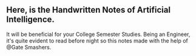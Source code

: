 ## Here, is the Handwritten Notes of Artificial Intelligence.
It will be beneficial for your College Semester Studies.
Being an Engineer, it's quite evident to read before night so this notes made with the help of @Gate Smashers.
